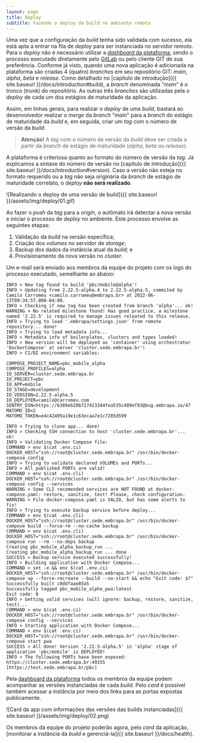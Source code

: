 ```yaml
---
layout: page
title: Deploy
subtitle: Fazendo o deploy da build no ambiente remoto
---
```


Uma vez que a configuração da _build_ tenha sido validada com sucesso, ela está apta a entrar na fila de _deploy_ para ser instanciada no servidor remoto. Para o _deploy_ não é necessário utilizar a [_dashboard_ da plataforma](https://dashboard.embrapa.io), sendo o processo executado diretamente pelo [GitLab](https://git.embrapa.io) ou pelo cliente GIT de sua preferência. Conforme já visto, quando uma nova aplicação é adicionada na plataforma são criadas 4 (quatro) _branches_ em seu repositório GIT: _main_, _alpha_, _beta_ e _release_. Como detalhado no [capítulo de introdução]({{ site.baseurl }}/docs/introduction#build), a _branch_ denominada "_main_" é o tronco (_trunk_) do repositório. As outras três _branches_ são utilizadas pela o _deploy_ de cada um dos estágios de maturidade da aplicação.

Assim, em linhas gerais, para realizar o _deploy_ de uma _build_, bastará ao desenvolvedor realizar o _merge_ da _branch_ "_main_" para a _branch_ do estágio de maturidade da _build_ e, em seguida, criar um _tag_ com o número de versão da _build_.

> **Atenção!** A _tag_ com o número de versão da _build_ deve ser criada a partir da _branch_ de estágio de maturidade (_alpha_, _beta_ ou _release_).

A plataforma é criteriosa quanto ao formato do número de versão da _tag_. Já explicamos a sintaxe do número de versão no [capítulo de introdução]({{ site.baseurl }}/docs/introduction#version). Caso a versão não esteja no formato requerido ou a _tag_ não seja originária da _branch_ de estágio de maturidade correlato, o _deploy_ **não será realizado**.

![Realizando o deploy de uma versão de build]({{ site.baseurl }}/assets/img/deploy/01.gif)

Ao fazer o _push_ da _tag_ para a _origin_, o autômato irá detectar a nova versão e iniciar o processo de _deploy_ no ambiente. Este processo envolve as seguintes etapas:

1. Validação da _build_ na versão específica;
2. Criação dos _volumes_ no servidor de _storage_;
3. Backup dos dados da instância atual da _build_; e
4. Provisionamento da nova versão no _cluster_.

Um e-mail será enviado aos membros da equipe do projeto com os _logs_ do processo executado, semelhante ao abaixo:

```
INFO > New tag found to build 'pbc/mobile@alpha'!
INFO > Updating from 2.22.5-alpha.4 to 2.22.5-alpha.5, commited by Camilo Carromeu <camilo.carromeu@embrapa.br> at 2022-06-13T09:34:57.000-04:00.
INFO > Checking if new tag has been created from branch 'alpha'... ok!
WARNING > No related milestone found! Has good practice, a milestone named '2.22.5' is required to manage issues releated to this release.
INFO > Trying to load '.embrapa/settings.json' from remote repository... done!
INFO > Trying to load metadata info...
INFO > Metadata info of boilerplates, clusters and types loaded!
INFO > New version will be deployed as 'container' using orchestrator 'DockerCompose' at server 'cluster.sede.embrapa.br'!
INFO > CI/DI environment variables:

COMPOSE_PROJECT_NAME=pbc_mobile_alpha
COMPOSE_PROFILES=alpha
IO_SERVER=cluster.sede.embrapa.br
IO_PROJECT=pbc
IO_APP=mobile
IO_STAGE=development
IO_VERSION=2.22.5-alpha.5
IO_DEPLOYER=camilo@carromeu.com
SENTRY_DSN=https://6389eb20b717423344fea535c489ef93@bug.embrapa.io/47
MATOMO_ID=2
MATOMO_TOKEN=e4c42495a19e1c63ecaa7e1c7285d599

INFO > Trying to clone app... done!
INFO > Checking SSH connection to host 'cluster.sede.embrapa.br'... ok!
INFO > Validating Docker Compose file:
COMMAND > env $(cat .env.ci) DOCKER_HOST="ssh://root@cluster.sede.embrapa.br" /usr/bin/docker-compose config
INFO > Trying to validate declared VOLUMEs and PORTs...
INFO > All published PORTs are valid!
COMMAND > env $(cat .env.cli) DOCKER_HOST="ssh://root@cluster.sede.embrapa.br" /usr/bin/docker-compose config --services
WARNING > Some CLI recomended services are NOT FOUND at docker-compose.yaml: restore, sanitize, test! Please, check configuration.
WARNING > File docker-compose.yaml is VALID, but has some alerts to fix!
INFO > Trying to execute backup service before deploy...
COMMAND > env $(cat .env.cli) DOCKER_HOST="ssh://root@cluster.sede.embrapa.br" /usr/bin/docker-compose build --force-rm --no-cache backup
COMMAND > env $(cat .env.cli) DOCKER_HOST="ssh://root@cluster.sede.embrapa.br" /usr/bin/docker-compose run --rm --no-deps backup
Creating pbc_mobile_alpha_backup_run ...
Creating pbc_mobile_alpha_backup_run ... done
SUCCESS > Backup service executed successfully!
INFO > Building application with Docker Compose...
COMMAND > set -e && env $(cat .env.ci) DOCKER_HOST="ssh://root@cluster.sede.embrapa.br" /usr/bin/docker-compose up --force-recreate --build --no-start && echo "Exit code: $?"
Successfully built c0ddfaae85a5
Successfully tagged pbc_mobile_alpha_pwa:latest
Exit code: 0
INFO > Getting valid services (will ignore: backup, restore, sanitize, test)...
COMMAND > env $(cat .env.ci) DOCKER_HOST="ssh://root@cluster.sede.embrapa.br" /usr/bin/docker-compose config --services
INFO > Starting application with Docker Compose...
COMMAND > env $(cat .env.ci) DOCKER_HOST="ssh://root@cluster.sede.embrapa.br" /usr/bin/docker-compose start pwa
SUCCESS > All done! Version '2.22.5-alpha.5' in 'alpha' stage of application 'pbc/mobile' is DEPLOYED!
INFO > The following PORTs have been exposed:
https://cluster.sede.embrapa.br:49155 [https://test.sede.embrapa.br/pbc]
```

Pela [dashboard da plataforma](https://dashboard.embrapa.io) todos os membros da equipe podem acompanhar as versões instanciadas de cada _build_. Pelo _card_ é possível também acessar a instância por meio dos links para as portas expostas publicamente.

![Card da app com informações das versões das builds instanciadas]({{ site.baseurl }}/assets/img/deploy/02.png)

Os membros da equipe do projeto poderão agora, pelo _card_ da aplicação, [monitorar a instância da _build_ e gerenciá-la]({{ site.baseurl }}/docs/health).
